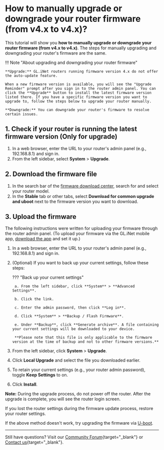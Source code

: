 # How to manually upgrade or downgrade your router firmware (from v4.x to v4.x)?

This tutorial will show you **how to manually upgrade or downgrade your router firmware (from v4.x to v4.x)**. The steps for manually upgrading and downgrading your router's firmware are the same.

!!! Note "About upgrading and downgrading your router firmware"

    **Upgrade:** GL.iNet routers running firmware version 4.x do not offer the auto-update feature. 
    
    When a new firmware version is available, you will see the "Upgrade Reminder" prompt after you sign in to the router admin panel. You can click the **Upgrade** button to install the latest firmware version listed there. If you have a specific firmware version you want to upgrade to, follow the steps below to upgrade your router manually. 

    **Downgrade:** You can downgrade your router's firmware to resolve certain issues.

## 1. Check if your router is running the latest firmware version (Only for upgrade)

1. In a web browser, enter the URL to your router's admin panel (e.g., 192.168.8.1) and sign in.
2. From the left sidebar, select **System** > **Upgrade**.  

## 2. Download the firmware file

1. In the search bar of the [firmware download center](https://dl.gl-inet.com/), search for and select your router model.
2. In the **Stable** tab or other tabs, select **Download for common upgrade and uboot** next to the firmware version you want to download. 

## 3. Upload the firmware

The following instructions were written for uploading your firmware through the router admin panel.  (To upload your firmware via the GL.iNet mobile app, [download the app](https://www.gl-inet.com/app/) and set it up.)

1. In a web browser, enter the URL to your router's admin panel (e.g., 192.168.8.1) and sign in. 
2. (Optional) If you want to back up your current settings, follow these steps:

    ??? "Back up your current settings"

        a. From the left sidebar, click **System** > **Advanced Settings**. 

        b. Click the link. 

        c. Enter the admin password, then click **Log in**. 

        d. Click **System** > **Backup / Flash Firmware**. 

        e. Under **Backup**, click **Generate archive**. A file containing your current settings will be downloaded to your device. 
        
        **Please note that this file is only applicable to the firmware version at the time of backup and not to other firmware versions.**

3. From the left sidebar, click **System** > **Upgrade**. 
4. Click **Local Upgrade** and select the file you downloaded earlier. 
5. To retain your current settings (e.g., your router admin password), toggle **Keep Settings** to on. 
6. Click **Install**.

**Note:** During the upgrade process, do not power off the router. After the upgrade is complete, you will see the router login screen. 

If you lost the router settings during the firmware update process, restore your router settings. 

If the above method doesn't work, try upgrading the firmware via [U-boot](../faq/debrick.md).

---

Still have questions? Visit our [Community Forum](https://forum.gl-inet.com){target="_blank"} or [Contact us](https://www.gl-inet.com/contacts/){target="_blank"}.